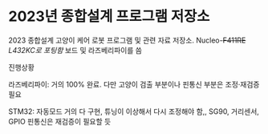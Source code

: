 # 2023년 종합설계 프로그램 저장소
2023 종합설계 고양이 케어 로봇 프로그램 및 관련 자료 저장소. Nucleo-~~F411RE~~ *L432KC로 포팅함* 보드 및 라즈베리파이를 씀

진행상황

라즈베리파이: 거의 100% 완료. 다만 고양이 검출 부분이나 핀통신 부분은 조정·재검증 필요

STM32: 자동모드 거의 다 구현, 튜닝이 이상해서 다시 조정해야 함,,
SG90, 거리센서, GPIO 핀통신은 재검증이 필요할 듯
